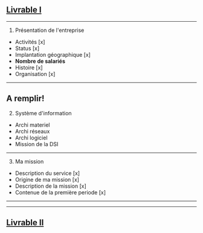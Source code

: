 ## <ins>Livrable I </ins>
---
1) Présentation de l'entreprise

- Activités [x]
- Status [x]
- Implantation géographique [x]
- **Nombre de salariés**
- Histoire [x]
- Organisation [x]
---
## A remplir!
2) Système d'information

- Archi materiel
- Archi réseaux
- Archi logiciel
- Mission de la DSI
---

3) Ma mission

- Description du service [x]
- Origine de ma mission [x]
- Description de la mission [x]
- Contenue de la première periode [x]

---
---
## <ins>Livrable II </ins>
